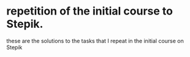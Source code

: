 # repetition of the initial course to Stepik.
these are the solutions to the tasks that I repeat in the initial course on Stepik
